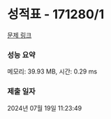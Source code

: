 # 성적표 - 171280/1 

[문제 링크](https://level.goorm.io/exam/171280/%EC%84%B1%EC%A0%81%ED%91%9C/quiz/1) 

### 성능 요약

메모리: 39.93 MB, 시간: 0.29 ms

### 제출 일자

2024년 07월 19일 11:23:49


